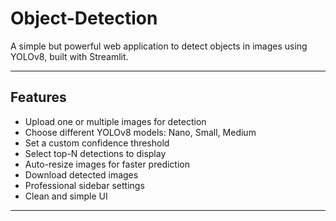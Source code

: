 # Object-Detection
A simple but powerful web application to detect objects in images using YOLOv8, built with Streamlit.

---
## Features
- Upload one or multiple images for detection
- Choose different YOLOv8 models: Nano, Small, Medium
- Set a custom confidence threshold
- Select top-N detections to display
- Auto-resize images for faster prediction
- Download detected images
- Professional sidebar settings
- Clean and simple UI
---
